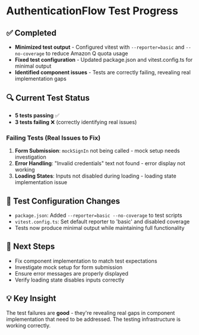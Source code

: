 # AuthenticationFlow Test Progress

## ✅ Completed
- **Minimized test output** - Configured vitest with `--reporter=basic` and `--no-coverage` to reduce Amazon Q quota usage
- **Fixed test configuration** - Updated package.json and vitest.config.ts for minimal output
- **Identified component issues** - Tests are correctly failing, revealing real implementation gaps

## 🔍 Current Test Status
- **5 tests passing** ✅
- **3 tests failing** ❌ (correctly identifying real issues)

### Failing Tests (Real Issues to Fix)
1. **Form Submission**: `mockSignIn` not being called - mock setup needs investigation
2. **Error Handling**: "Invalid credentials" text not found - error display not working
3. **Loading States**: Inputs not disabled during loading - loading state implementation issue

## 📝 Test Configuration Changes
- `package.json`: Added `--reporter=basic --no-coverage` to test scripts
- `vitest.config.ts`: Set default reporter to 'basic' and disabled coverage
- Tests now produce minimal output while maintaining full functionality

## 🎯 Next Steps
- Fix component implementation to match test expectations
- Investigate mock setup for form submission
- Ensure error messages are properly displayed
- Verify loading state disables inputs correctly

## 💡 Key Insight
The test failures are **good** - they're revealing real gaps in component implementation that need to be addressed. The testing infrastructure is working correctly.

